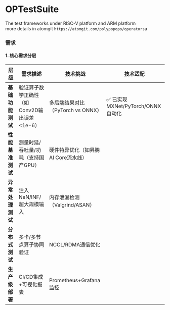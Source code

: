 # OPTestSuite
The test frameworks under RISC-V platform and  ARM platform<br>
more details in atomgit `https://atomgit.com/polypopopo/operators`a

### **需求**  


#### **1. 核心需求分层**
| 层级 | 需求描述 | 技术挑战 | 技术适配 |
|------|----------|----------|--------------|
| **基础功能测试** | 验证算子数学正确性（如Conv2D输出误差<1e-6） | 多后端结果对比（PyTorch vs ONNX） | ✅ 已实现MXNet/PyTorch/ONNX自动化 |
| **性能基准测试** | 测量时延/吞吐量/功耗（支持国产GPU） | 硬件特异优化（如昇腾AI Core流水线） |  |
| **异常处理测试** | 注入NaN/INF/超大规模输入 | 内存泄漏检测（Valgrind/ASAN） |  |
| **分布式测试** | 多卡/多节点算子协同验证 | NCCL/RDMA通信优化 |  |
| **生产级部署** | CI/CD集成+可视化报表 | Prometheus+Grafana监控 |  |

